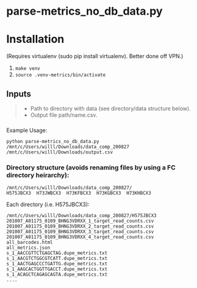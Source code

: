 # parse-metrics_no_db_data.py

Installation 
============
(Requires virtualenv (sudo pip install virtualenv). Better done off VPN.)
1. `make venv`
2. `source .venv-metrics/bin/activate`

## Inputs
>* Path to directory with data (see directory/data structure below). 
>* Output file path/name.csv.

###
Example Usage:
```
python parse-metrics_no_db_data.py 
/mnt/c/Users/willl/Downloads/data_comp_200827 
/mnt/c/Users/willl/Downloads/output.csv
```

### Directory structure (avoids renaming files by using a FC directory heirarchy):
```
/mnt/c/Users/willl/Downloads/data_comp_200827/
H575JBCX3  H73JWBCX3  H73KFBCX3  H73KGBCX3  H73KHBCX3
```
Each directory (i.e. H575JBCX3):

```
/mnt/c/Users/willl/Downloads/data_comp_200827/H575JBCX3
201007_A01175_0109_BHNG3VDRXX_1_target_read_counts.csv
201007_A01175_0109_BHNG3VDRXX_2_target_read_counts.csv
201007_A01175_0109_BHNG3VDRXX_3_target_read_counts.csv
201007_A01175_0109_BHNG3VDRXX_4_target_read_counts.csv
all_barcodes.html
all_metrics.json
s_1_AACCGTTCTGAGCTAG.dupe_metrics.txt
s_1_AACGTCTGGCGTCATT.dupe_metrics.txt
s_1_AACTGAGCCCTGATTG.dupe_metrics.txt
s_1_AAGCACTGGTTGACCT.dupe_metrics.txt
s_1_ACAGCTCAGAGCAGTA.dupe_metrics.txt
....
```
